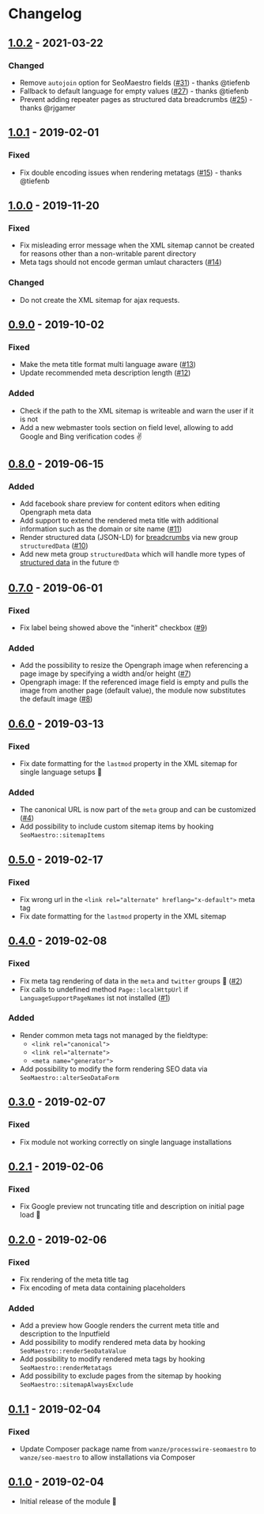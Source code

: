 # Changelog

## [1.0.2] - 2021-03-22

### Changed

* Remove `autojoin` option for SeoMaestro fields ([#31](https://github.com/wanze/SeoMaestro/pull/31)) - thanks @tiefenb
* Fallback to default language for empty values ([#27](https://github.com/wanze/SeoMaestro/pull/27)) - thanks @tiefenb
* Prevent adding repeater pages as structured data breadcrumbs ([#25](https://github.com/wanze/SeoMaestro/pull/25)) - thanks @rjgamer

## [1.0.1] - 2019-02-01

### Fixed

* Fix double encoding issues when rendering metatags ([#15](https://github.com/wanze/SeoMaestro/issues/15)) - thanks @tiefenb

## [1.0.0] - 2019-11-20

### Fixed

* Fix misleading error message when the XML sitemap cannot be created for reasons other than a non-writable parent directory
* Meta tags should not encode german umlaut characters ([#14](https://github.com/wanze/SeoMaestro/issues/14))

### Changed

* Do not create the XML sitemap for ajax requests.

## [0.9.0] - 2019-10-02

### Fixed

* Make the meta title format multi language aware ([#13](https://github.com/wanze/SeoMaestro/issues/13))
* Update recommended meta description length  ([#12](https://github.com/wanze/SeoMaestro/issues/12))

### Added

* Check if the path to the XML sitemap is writeable and warn the user if it is not
* Add a new webmaster tools section on field level, allowing to add Google and Bing verification codes ✌️

## [0.8.0] - 2019-06-15

### Added

* Add facebook share preview for content editors when editing Opengraph meta data
* Add support to extend the rendered meta title with additional information such as the domain or site name ([#11](https://github.com/wanze/SeoMaestro/issues/11))
* Render structured data (JSON-LD) for [breadcrumbs](https://developers.google.com/search/docs/data-types/breadcrumb) via new group `structuredData` ([#10](https://github.com/wanze/SeoMaestro/issues/10))
* Add new meta group `structuredData` which will handle more types of [structured data](https://developers.google.com/search/docs/data-types/article) in the future 🤓 

## [0.7.0] - 2019-06-01

### Fixed

* Fix label being showed above the "inherit" checkbox ([#9](https://github.com/wanze/SeoMaestro/issues/9))

### Added

* Add the possibility to resize the Opengraph image when referencing a page image by specifying a width and/or height ([#7](https://github.com/wanze/SeoMaestro/issues/7))
* Opengraph image: If the referenced image field is empty and pulls the image from another page (default value), the
module now substitutes the default image ([#8](https://github.com/wanze/SeoMaestro/issues/8))

## [0.6.0] - 2019-03-13

### Fixed

* Fix date formatting for the `lastmod` property in the XML sitemap for single language setups 🤦‍️

### Added

* The canonical URL is now part of the `meta` group and can be customized ([#4](https://github.com/wanze/SeoMaestro/issues/4))
* Add possibility to include custom sitemap items by hooking `SeoMaestro::sitemapItems`

## [0.5.0] - 2019-02-17

### Fixed

* Fix wrong url in the `<link rel="alternate" hreflang="x-default">` meta tag
* Fix date formatting for the `lastmod` property in the XML sitemap

## [0.4.0] - 2019-02-08

### Fixed

* Fix meta tag rendering of data in the `meta` and `twitter` groups 🤦‍️ ([#2](https://github.com/wanze/SeoMaestro/issues/2))
* Fix calls to undefined method `Page::localHttpUrl` if `LanguageSupportPageNames` ist not installed ([#1](https://github.com/wanze/SeoMaestro/issues/1))

### Added

* Render common meta tags not managed by the fieldtype:
  * `<link rel="canonical">`
  * `<link rel="alternate">`
  * `<meta name="generator">`
* Add possibility to modify the form rendering SEO data via `SeoMaestro::alterSeoDataForm`  

## [0.3.0] - 2019-02-07

### Fixed

* Fix module not working correctly on single language installations

## [0.2.1] - 2019-02-06

### Fixed

* Fix Google preview not truncating title and description on initial page load 🤦‍️

## [0.2.0] - 2019-02-06

### Fixed

* Fix rendering of the meta title tag
* Fix encoding of meta data containing placeholders

### Added

* Add a preview how Google renders the current meta title and description to the Inputfield
* Add possibility to modify rendered meta data by hooking `SeoMaestro::renderSeoDataValue`
* Add possibility to modify rendered meta tags by hooking `SeoMaestro::renderMetatags`
* Add possibility to exclude pages from the sitemap by hooking `SeoMaestro::sitemapAlwaysExclude` 

## [0.1.1] - 2019-02-04

### Fixed

* Update Composer package name from `wanze/processwire-seomaestro` to `wanze/seo-maestro` to
allow installations via Composer

## [0.1.0] - 2019-02-04

* Initial release of the module 🐣


[Unreleased]: https://github.com/wanze/SeoMaestro/compare/v1.0.2...HEAD
[1.0.2]: https://github.com/wanze/SeoMaestro/releases/tag/v1.0.2
[1.0.1]: https://github.com/wanze/SeoMaestro/releases/tag/v1.0.1
[1.0.0]: https://github.com/wanze/SeoMaestro/releases/tag/v1.0.0
[0.9.0]: https://github.com/wanze/SeoMaestro/releases/tag/v0.9.0
[0.8.0]: https://github.com/wanze/SeoMaestro/releases/tag/v0.8.0
[0.7.0]: https://github.com/wanze/SeoMaestro/releases/tag/v0.7.0
[0.6.0]: https://github.com/wanze/SeoMaestro/releases/tag/v0.6.0
[0.5.0]: https://github.com/wanze/SeoMaestro/releases/tag/v0.5.0
[0.4.0]: https://github.com/wanze/SeoMaestro/releases/tag/v0.4.0
[0.3.0]: https://github.com/wanze/SeoMaestro/releases/tag/v0.3.0
[0.2.1]: https://github.com/wanze/SeoMaestro/releases/tag/v0.2.1
[0.2.0]: https://github.com/wanze/SeoMaestro/releases/tag/v0.2.0
[0.1.1]: https://github.com/wanze/SeoMaestro/releases/tag/v0.1.1
[0.1.0]: https://github.com/wanze/SeoMaestro/releases/tag/v0.1.0
